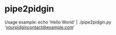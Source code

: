 pipe2pidgin
===========

Usage example: echo 'Hello World' | ./pipe2pidgin.py 'yourpidgincontact@example.com'
